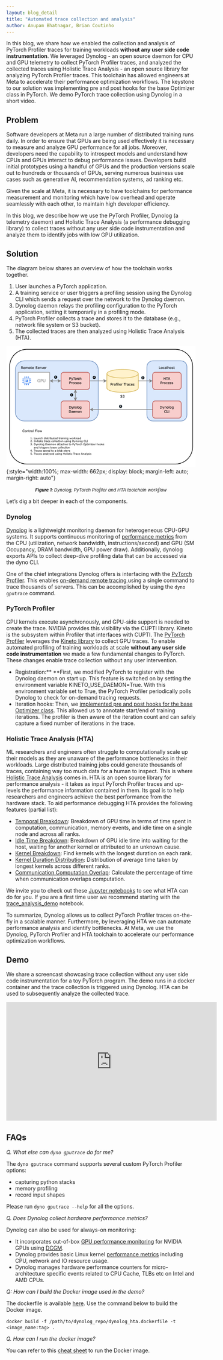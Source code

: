 ```yaml
---
layout: blog_detail
title: "Automated trace collection and analysis"
author: Anupam Bhatnagar, Brian Coutinho
---
```



In this blog, we share how we enabled the collection and analysis of PyTorch Profiler traces for training workloads **without any user side code instrumentation**. We leveraged Dynolog - an open source daemon for CPU and GPU telemetry to collect PyTorch Profiler traces, and analyzed the collected traces using Holistic Trace Analysis - an open source library for analyzing PyTorch Profiler traces. This toolchain has allowed engineers at Meta to accelerate their performance optimization workflows. The keystone to our solution was implementing pre and post hooks for the base Optimizer class in PyTorch. We demo PyTorch trace collection using Dynolog in a short video.


## Problem

Software developers at Meta run a large number of distributed training runs daily. In order to ensure that GPUs are being used effectively it is necessary to measure and analyze GPU performance for all jobs. Moreover, developers need the capability to introspect models and understand how CPUs and GPUs interact to debug performance issues. Developers build initial prototypes using a handful of GPUs and the production versions scale out to hundreds or thousands of GPUs, serving numerous business use cases such as generative AI, recommendation systems, ad ranking etc.

Given the scale at Meta, it is necessary to have toolchains for performance measurement and monitoring which have low overhead and operate seamlessly with each other, to maintain high developer efficiency.

In this blog, we describe how we use the PyTorch Profiler, Dynolog (a telemetry daemon) and Holistic Trace Analysis (a performance debugging library) to collect traces without any user side code instrumentation and analyze them to identify jobs with low GPU utilization.


## Solution

The diagram below shares an overview of how the toolchain works together.



1. User launches a PyTorch application.
2. A training service or user triggers a profiling session using the Dynolog CLI which sends a request over the network to the Dynolog daemon.
3. Dynolog daemon relays the profiling configuration to the PyTorch application, setting it temporarily in a profiling mode.
4. PyTorch Profiler collects a trace and stores it to the database (e.g., network file system or S3 bucket).
5. The collected traces are then analyzed using Holistic Trace Analysis (HTA).

![Figure 1: Dynolog, PyTorch Profiler and HTA toolchain workflow](/assets/images/dyno_hta.png){:style="width:100%; max-width: 662px; display: block; margin-left: auto; margin-right: auto"}

<div class="mb-3" style="text-align: center">
<small style="line-height: 1.1"><em><strong>Figure 1</strong>: Dynolog, PyTorch Profiler and HTA toolchain workflow</em></small>
</div>

Let’s dig a bit deeper in each of the components. 


### Dynolog

[Dynolog](https://developers.facebook.com/blog/post/2022/11/16/dynolog-open-source-system-observability/) is a lightweight monitoring daemon for heterogeneous CPU-GPU systems. It supports continuous monitoring of [performance metrics](https://github.com/facebookincubator/dynolog/blob/main/docs/Metrics.md) from the CPU (utilization, network bandwidth, instructions/second) and GPU (SM Occupancy, DRAM bandwidth, GPU power draw). Additionally, dynolog exports APIs to collect deep-dive profiling data that can be accessed via the dyno CLI.

One of the chief integrations Dynolog offers is interfacing with the [PyTorch Profiler](https://pytorch.org/tutorials/recipes/recipes/profiler_recipe.html). This enables [on-demand remote tracing ](https://pytorch.org/blog/performance-debugging-of-production-pytorch-models-at-meta/)using a single command to trace thousands of servers. This can be accomplished by using the `dyno gputrace` command.


### PyTorch Profiler

GPU kernels execute asynchronously, and GPU-side support is needed to create the trace. NVIDIA provides this visibility via the CUPTI library. Kineto is the subsystem within Profiler that interfaces with CUPTI. The [PyTorch Profiler](https://pytorch.org/blog/introducing-pytorch-profiler-the-new-and-improved-performance-tool/) leverages the [Kineto library](https://github.com/pytorch/kineto) to collect GPU traces. To enable automated profiling of training workloads at scale **without any user side code instrumentation** we made a few fundamental changes to PyTorch. These changes enable trace collection without any user intervention.



* Registration:** **First, we modified PyTorch to register with the Dynolog daemon on start up. This feature is switched on by setting the environment variable KINETO_USE_DAEMON=True. With this environment variable set to True, the PyTorch Profiler periodically polls Dynolog to check for on-demand tracing requests.
* Iteration hooks: Then, we [implemented pre and post hooks for the base Optimizer class](https://github.com/pytorch/pytorch/pull/89176). This allowed us to annotate start/end of training iterations. The profiler is then aware of the iteration count and can safely capture a fixed number of iterations in the trace.


### Holistic Trace Analysis (HTA)

ML researchers and engineers often struggle to computationally scale up their models as they are unaware of the performance bottlenecks in their workloads. Large distributed training jobs could generate thousands of traces, containing way too much data for a human to inspect. This is where [Holistic Trace Analysis](https://pytorch.org/blog/trace-analysis-for-masses/) comes in. HTA is an open source library for performance analysis - it takes as input PyTorch Profiler traces and up-levels the performance information contained in them. Its goal is to help researchers and engineers achieve the best performance from the hardware stack. To aid performance debugging HTA provides the following features (partial list):



* [Temporal Breakdown](https://hta.readthedocs.io/en/latest/source/features/temporal_breakdown.html): Breakdown of GPU time in terms of time spent in computation, communication, memory events, and idle time on a single node and across all ranks.
* [Idle Time Breakdown](https://hta.readthedocs.io/en/latest/source/features/idle_time_breakdown.html): Breakdown of GPU idle time into waiting for the host, waiting for another kernel or attributed to an unknown cause.
* [Kernel Breakdown](https://hta.readthedocs.io/en/latest/source/features/kernel_breakdown.html): Find kernels with the longest duration on each rank.
* [Kernel Duration Distribution](https://hta.readthedocs.io/en/latest/source/features/kernel_breakdown.html#kernel-duration-distribution): Distribution of average time taken by longest kernels across different ranks.
* [Communication Computation Overlap](https://hta.readthedocs.io/en/latest/source/features/comm_comp_overlap.html): Calculate the percentage of time when communication overlaps computation.

We invite you to check out these [Jupyter notebooks](https://github.com/facebookresearch/HolisticTraceAnalysis/tree/main/examples) to see what HTA can do for you. If you are a first time user we recommend starting with the [trace_analysis_demo](https://github.com/facebookresearch/HolisticTraceAnalysis/blob/main/examples/trace_analysis_demo.ipynb) notebook.

To summarize, Dynolog allows us to collect PyTorch Profiler traces on-the-fly in a scalable manner. Furthermore, by leveraging HTA we can automate performance analysis and identify bottlenecks. At Meta, we use the Dynolog, PyTorch Profiler and HTA toolchain to accelerate our performance optimization workflows.


## Demo

We share a screencast showcasing trace collection without any user side code instrumentation for a toy PyTorch program. The demo runs in a docker container and the trace collection is triggered using Dynolog. HTA can be used to subsequently analyze the collected trace.

<iframe width="560" height="315" src="https://www.youtube.com/embed/FjmHYMJLIdw?si=xahelamoBIja94Ox" title="YouTube video player" frameborder="0" allow="accelerometer; autoplay; clipboard-write; encrypted-media; gyroscope; picture-in-picture; web-share" allowfullscreen></iframe>

## FAQs

_Q. What else can `dyno gputrace` do for me?_

The `dyno gputrace` command supports several custom PyTorch Profiler options: 



* capturing python stacks 
* memory profiling
* record input shapes

Please run `dyno gputrace --help` for all the options.

_Q. Does Dynolog collect hardware performance metrics?_

Dynolog can also be used for always-on monitoring:



* It incorporates out-of-box [GPU performance monitoring](https://github.com/facebookincubator/dynolog/tree/main#gpu-monitoring) for NVIDIA GPUs using [DCGM](https://docs.nvidia.com/datacenter/dcgm/latest/user-guide/index.html#).
* Dynolog provides basic Linux kernel [performance metrics](https://github.com/facebookincubator/dynolog/blob/main/docs/Metrics.md) including CPU, network and IO resource usage.
* Dynolog manages hardware performance counters for micro-architecture specific events related to CPU Cache, TLBs etc on Intel and AMD CPUs. 

_Q: How can I build the Docker image used in the demo?_

The dockerfile is available [here](https://github.com/facebookincubator/dynolog/blob/main/dynolog_hta.dockerfile). Use the command below to build the Docker image. 


```
docker build -f /path/to/dynolog_repo/dynolog_hta.dockerfile -t <image_name:tag> .
```


_Q. How can I run the docker image?_ 

You can refer to this [cheat sheet](https://gist.github.com/anupambhatnagar/07ebff374bc45e4b63eb42893cca7e87) to run the Docker image.
